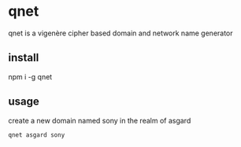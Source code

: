 # qnet
qnet is a vigenère cipher based domain and network name generator

## install

npm i -g qnet

## usage

create a new domain named sony in the realm of asgard

```bash
qnet asgard sony

```
